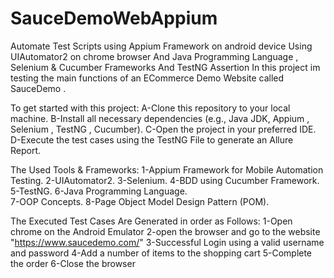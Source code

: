 # SauceDemoWebAppium
Automate Test Scripts using Appium Framework on android device Using UIAutomator2 on chrome browser
And Java Programming Language , Selenium & Cucumber Frameworks And TestNG Assertion In this project im testing the main functions of an ECommerce Demo Website called SauceDemo .

To get started with this project: 
A-Clone this repository to your local machine.
B-Install all necessary dependencies (e.g., Java JDK, Appium , Selenium , TestNG , Cucumber). 
C-Open the project in your preferred IDE. 
D-Execute the test cases using the TestNG File to generate an Allure Report.

The Used Tools & Frameworks: 
1-Appium Framework for Mobile Automation Testing.
2-UIAutomator2.
3-Selenium. 
4-BDD using Cucumber Framework. 
5-TestNG. 
6-Java Programming Language.  
7-OOP Concepts.
8-Page Object Model Design Pattern (POM).

The Executed Test Cases Are Generated in order as Follows:
1-Open chrome on the Android Emulator
2-open the browser and go to the website "https://www.saucedemo.com/" 
3-Successful Login using a valid username and password 
4-Add a number of items to the shopping cart 
5-Complete the order 
6-Close the browser
